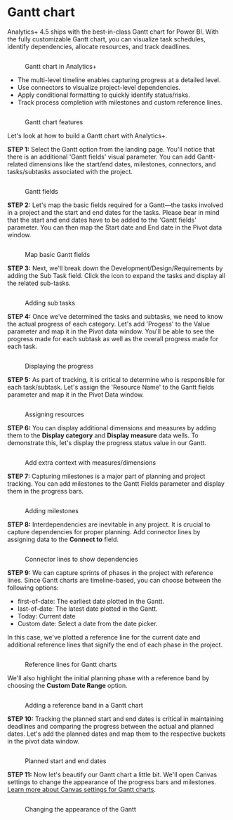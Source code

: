 # Gantt chart

Analytics+ 4.5 ships with the best-in-class Gantt chart for Power BI. With the fully customizable Gantt chart, you can visualize task schedules, identify dependencies, allocate resources, and track deadlines.

<figure><img src="../.gitbook/assets/gantt-charts.png" alt=""><figcaption><p>Gantt chart in Analytics+</p></figcaption></figure>

* The multi-level timeline enables capturing progress at a detailed level.&#x20;
* Use connectors to visualize project-level dependencies.&#x20;
* Apply conditional formatting to quickly identify status/risks.&#x20;
* Track process completion with milestones and custom reference lines.

<figure><img src="../.gitbook/assets/gantt-features.png" alt=""><figcaption><p>Gantt chart features</p></figcaption></figure>

Let's look at how to build a Gantt chart with Analytics+.

**STEP 1:** Select the Gantt option from the landing page. You'll notice that there is an additional 'Gantt fields' visual parameter. You can add Gantt-related dimensions like the start/end dates, milestones, connectors, and tasks/subtasks associated with the project.

<figure><img src="../.gitbook/assets/image (114).png" alt=""><figcaption><p>Gantt fields</p></figcaption></figure>

**STEP 2:** Let's map the basic fields required for a Gantt—the tasks involved in a project and the start and end dates for the tasks. Please bear in mind that the start and end dates have to be added to the 'Gantt fields' parameter. You can then map the Start date and End date in the Pivot data window.

<figure><img src="../.gitbook/assets/image (116).png" alt=""><figcaption><p>Map basic Gantt fields</p></figcaption></figure>

**STEP 3:** Next, we'll break down the Development/Design/Requirements by adding the Sub Task field. Click the <img src="../.gitbook/assets/image (118).png" alt="" data-size="line">icon to expand the tasks and display all the related sub-tasks.

<figure><img src="../.gitbook/assets/image (117).png" alt=""><figcaption><p>Adding sub tasks</p></figcaption></figure>

**STEP 4:** Once we've determined the tasks and subtasks, we need to know the actual progress of each category. Let's add 'Progess' to the Value parameter and map it in the Pivot data window. You'll be able to see the progress made for each subtask as well as the overall progress made for each task.

<figure><img src="../.gitbook/assets/image (119).png" alt=""><figcaption><p>Displaying the progress </p></figcaption></figure>

**STEP 5:** As part of tracking, it is critical to determine who is responsible for each task/subtask. Let's assign the 'Resource Name' to the Gantt fields parameter and map it in the Pivot Data window.

<figure><img src="../.gitbook/assets/image (120).png" alt=""><figcaption><p>Assigning resources</p></figcaption></figure>

**STEP 6:** You can display additional dimensions and measures by adding them to the **Display category** and **Display measure** data wells. To demonstrate this, let's display the progress status value in our Gantt.

<figure><img src="../.gitbook/assets/image (121).png" alt=""><figcaption><p>Add extra context with measures/dimensions</p></figcaption></figure>

**STEP 7:** Capturing milestones is a major part of planning and project tracking. You can add milestones to the Gantt Fields parameter and display them in the progress bars.

<figure><img src="../.gitbook/assets/image (1903).png" alt=""><figcaption><p>Adding milestones</p></figcaption></figure>

**STEP 8:** Interdependencies are inevitable in any project. It is crucial to capture dependencies for proper planning. Add connector lines by assigning data to the **Connect to** field.

<figure><img src="../.gitbook/assets/image (95).png" alt=""><figcaption><p>Connector lines to show dependencies</p></figcaption></figure>

**STEP 9:** We can capture sprints of phases in the project with reference lines. Since Gantt charts are timeline-based, you can choose between the following options:

* first-of-date: The earliest date plotted in the Gantt.
* last-of-date: The latest date plotted in the Gantt.
* Today: Current date
* Custom date: Select a date from the date picker.

In this case, we've plotted a reference line for the current date and additional reference lines that signify the end of each phase in the project.

<figure><img src="../.gitbook/assets/image (1909).png" alt=""><figcaption><p>Reference lines for Gantt charts</p></figcaption></figure>

We'll also highlight the initial planning phase with a reference band by choosing the **Custom Date Range** option.

<figure><img src="../.gitbook/assets/image (1910).png" alt=""><figcaption><p>Adding a reference band in a Gantt chart</p></figcaption></figure>

**STEP 10:** Tracking the planned start and end dates is critical in maintaining deadlines and comparing the progress between the actual and planned dates. Let's add the planned dates and map them to the respective buckets in the pivot data window.

<figure><img src="../.gitbook/assets/image (2004).png" alt=""><figcaption><p>Planned start and end dates</p></figcaption></figure>

**STEP 11:** Now let's beautify our Gantt chart a little bit. We'll open Canvas settings to change the appearance of the progress bars and milestones. [Learn more about Canvas settings for Gantt charts](gantt-canvas-settings/).

<figure><img src="../.gitbook/assets/image (36).png" alt=""><figcaption><p>Changing the appearance of the Gantt</p></figcaption></figure>
